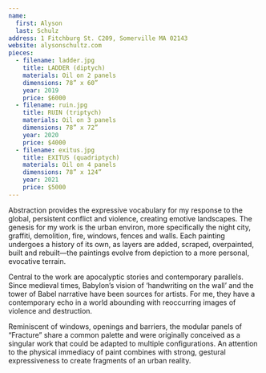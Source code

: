 ```yaml
---
name:
  first: Alyson
  last: Schulz
address: 1 Fitchburg St. C209, Somerville MA 02143
website: alysonschultz.com
pieces:
  - filename: ladder.jpg
    title: LADDER (diptych)
    materials: Oil on 2 panels
    dimensions: 78” x 60”
    year: 2019
    price: $6000
  - filename: ruin.jpg
    title: RUIN (triptych)
    materials: Oil on 3 panels
    dimensions: 78” x 72”
    year: 2020
    price: $4000
  - filename: exitus.jpg
    title: EXITUS (quadriptych)
    materials: Oil on 4 panels
    dimensions: 78” x 124”
    year: 2021
    price: $5000
---
```


Abstraction provides the expressive vocabulary for my response to the global, persistent conflict and violence, creating emotive landscapes.
The genesis for my work is the urban environ, more specifically the night city, graffiti, demolition, fire, windows, fences and walls.
Each painting undergoes a history of its own, as layers are added, scraped, overpainted, built and rebuilt—the paintings evolve from depiction to a more personal, evocative terrain.  

Central to the work are apocalyptic stories and contemporary parallels.
Since medieval times, Babylon’s vision of ‘handwriting on the wall’ and the tower of Babel narrative have been sources for artists.
For me, they have a contemporary echo in a world abounding with reoccurring images of violence and destruction.  

Reminiscent of windows, openings and barriers, the modular panels of “Fracture” share a common palette and were originally conceived as a singular work that could be adapted to multiple configurations.
An attention to the physical immediacy of paint combines with strong, gestural expressiveness to create fragments of an urban reality.
